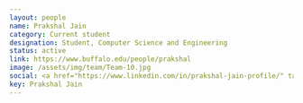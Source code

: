 ```yaml
---
layout: people
name: Prakshal Jain
category: Current student
designation: Student, Computer Science and Engineering
status: active
link: https://www.buffalo.edu/people/prakshal
image: /assets/img/team/Team-10.jpg
social: <a href="https://www.linkedin.com/in/prakshal-jain-profile/" target="_blank"><i class="icofont-linkedin"></i></a><a href="https://prakshal-jain.github.io/" target="_blank"><i class="icofont-web"></i></a><a href="mailto:prakshal@buffalo.edu" target="_blank"><i class="icofont-email"></i></a>
key: Prakshal Jain
---
```


